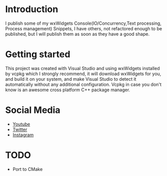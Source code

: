 # Introduction
I publish some of my wxWidgets Console(IO/Concurrency,Text processing, Process management) Snippets, I have others, not refactored enough to be published,
but I will publish them as soon as they have a good shape.

# Getting started
This project was created with Visual Studio and using wxWidgets installed by vcpkg which I strongly
recommend, it will download wxWidgets for you, and build it on your system, and make Visual Studio to
detect it automatically without any additional configuration.
Vcpkg in case you don't know is an awesome cross platform C++ package manager.

# Social Media
- [Youtube](https://youtube.com/Melardev)
- [Twitter](https://twitter.com/@melardev)
- [Instagram](https://instagram.com/melar_dev)

# TODO
- Port to CMake